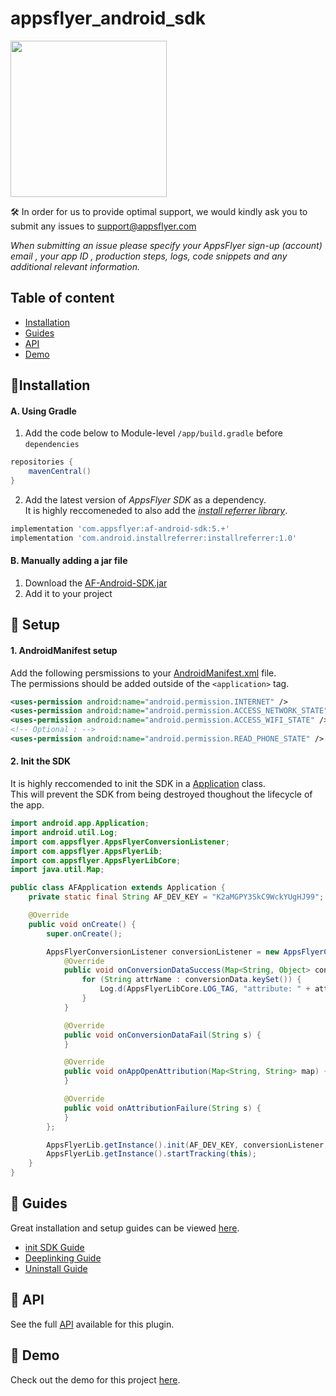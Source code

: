 # appsflyer_android_sdk

<img src="https://support.appsflyer.com/hc/article_attachments/115011109089/android.png"  width="250">


🛠 In order for us to provide optimal support, we would kindly ask you to submit any issues to support@appsflyer.com

*When submitting an issue please specify your AppsFlyer sign-up (account) email , your app ID , production steps, logs, code snippets and any additional relevant information.*

## Table of content

- [Installation](#installation)
- [Guides](#guides)
- [API](#api) 
- [Demo](#demo)  


## <a id="installation">📲Installation

#### A. Using Gradle
1. Add the code below to Module-level `/app/build.gradle` before `dependencies`

```groovy
repositories {
    mavenCentral()
}
```
2. Add the latest version of *AppsFlyer SDK* as a dependency. <br />
   It is highly reccomeneded to also add the [*install referrer library*](https://developer.android.com/google/play/installreferrer/library).
   
```groovy
implementation 'com.appsflyer:af-android-sdk:5.+'
implementation 'com.android.installreferrer:installreferrer:1.0'
```
#### B. Manually adding a jar file

1. Download the [AF-Android-SDK.jar](https://s3-eu-west-1.amazonaws.com/download.appsflyer.com/Android/AF-Android-SDK.jar)
2. Add it to your project

## <a id="setup"> 🚀 Setup
    
#### 1. AndroidManifest setup

Add the following persmissions to your [AndroidManifest.xml](https://developer.android.com/guide/topics/manifest/manifest-intro) file. <br />
The permissions should be added outside of the `<application>` tag.

```xml
<uses-permission android:name="android.permission.INTERNET" />
<uses-permission android:name="android.permission.ACCESS_NETWORK_STATE" />
<uses-permission android:name="android.permission.ACCESS_WIFI_STATE" />
<!-- Optional : -->
<uses-permission android:name="android.permission.READ_PHONE_STATE" />
```

#### 2. Init the SDK

It is highly reccomended to init the SDK in a [Application](https://developer.android.com/reference/android/app/Application) class. <br />
This will prevent the SDK from being destroyed thoughout the lifecycle of the app.

```java
import android.app.Application;
import android.util.Log;
import com.appsflyer.AppsFlyerConversionListener;
import com.appsflyer.AppsFlyerLib;
import com.appsflyer.AppsFlyerLibCore;
import java.util.Map;

public class AFApplication extends Application {
    private static final String AF_DEV_KEY = "K2aMGPY3SkC9WckYUgHJ99";

    @Override
    public void onCreate() {
        super.onCreate();

        AppsFlyerConversionListener conversionListener = new AppsFlyerConversionListener() {
            @Override
            public void onConversionDataSuccess(Map<String, Object> conversionData) {
                for (String attrName : conversionData.keySet()) {
                    Log.d(AppsFlyerLibCore.LOG_TAG, "attribute: " + attrName + " = " + conversionData.get(attrName));
                }
            }

            @Override
            public void onConversionDataFail(String s) {
            }

            @Override
            public void onAppOpenAttribution(Map<String, String> map) {
            }

            @Override
            public void onAttributionFailure(String s) {
            }
        };

        AppsFlyerLib.getInstance().init(AF_DEV_KEY, conversionListener, getApplicationContext());
        AppsFlyerLib.getInstance().startTracking(this);
    }
}
```


 ## <a id="guides"> 📖 Guides

Great installation and setup guides can be viewed [here](/Docs/Guides.md).
- [init SDK Guide](/Docs/Guides.md#init-sdk)
- [Deeplinking Guide](/Docs/Guides.md#deeplinking)
- [Uninstall Guide](/Docs/Guides.md#track-app-uninstalls)


## <a id="api"> 📑 API
  
See the full [API](/Docs/API.md) available for this plugin.


## <a id="demo"> 📱 Demo
  
  Check out the demo for this project [here](Docs/Guides.md#demo).
